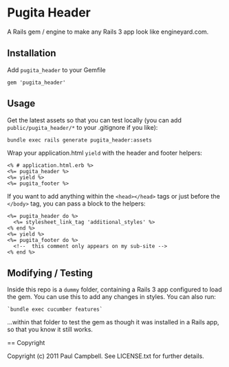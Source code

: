 # Pugita Header #

A Rails gem / engine to make any Rails 3 app look like engineyard.com.

## Installation ##

Add `pugita_header` to your Gemfile
    
    gem 'pugita_header'

## Usage ##

Get the latest assets so that you can test locally (you can add `public/pugita_header/*` to your .gitignore if you like):

    bundle exec rails generate pugita_header:assets

Wrap your application.html `yield` with the header and footer helpers:

    <% # application.html.erb %>
    <%= pugita_header %>
    <%= yield %>
    <%= pugita_footer %>

If you want to add anything within the `<head></head>` tags or just before the `</body>` tag, you can pass a block to the helpers:

    <%= pugita_header do %>
      <%= stylesheet_link_tag 'additional_styles' %>
    <% end %>
    <%= yield %>
    <%= pugita_footer do %>
      <!--  this comment only appears on my sub-site -->
    <% end %>

## Modifying / Testing ##

Inside this repo is a `dummy` folder, containing a Rails 3 app configured to load the gem. You can use this to add any changes in styles. You can also run:

    `bundle exec cucumber features`
  
...within that folder to test the gem as though it was installed in a Rails app, so that you know it still works.

== Copyright

Copyright (c) 2011 Paul Campbell. See LICENSE.txt for
further details.

